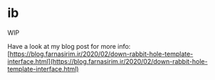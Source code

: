 # ib
WIP


Have a look at my blog post for more info: [https://blog.farnasirim.ir/2020/02/down-rabbit-hole-template-interface.html](https://blog.farnasirim.ir/2020/02/down-rabbit-hole-template-interface.html)

